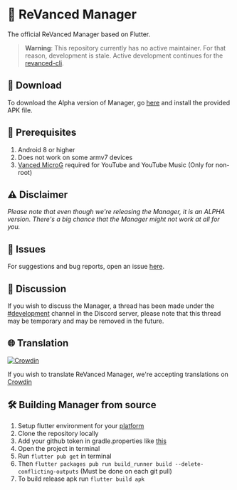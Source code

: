 # 💊 ReVanced Manager

The official ReVanced Manager based on Flutter.

> **Warning**: This repository currently has no active maintainer. For that reason, development is stale. Active development continues for the [revanced-cli](https://github.com/revanced/revanced-cli).

## 🔽 Download
To download the Alpha version of Manager, go [here](https://github.com/revanced/revanced-manager/releases/latest) and install the provided APK file.

## 📝 Prerequisites
1. Android 8 or higher
2. Does not work on some armv7 devices
3. [Vanced MicroG](https://github.com/TeamVanced/VancedMicroG/releases) required for YouTube and YouTube Music (Only for non-root)

## ⚠️ Disclaimer
*Please note that even though we're releasing the Manager, it is an ALPHA version. There's a big chance that the Manager might not work at all for you.*

## 🔴 Issues
For suggestions and bug reports, open an issue [here](https://github.com/revanced/revanced-manager/issues/new/choose).

## 💭 Discussion
If you wish to discuss the Manager, a thread has been made under the [#development](https://discord.com/channels/952946952348270622/1002922226443632761) channel in the Discord server, please note that this thread may be temporary and may be removed in the future.


## 🌐 Translation
[![Crowdin](https://badges.crowdin.net/revanced/localized.svg)](https://crowdin.com/project/revanced)

If you wish to translate ReVanced Manager, we're accepting translations on [Crowdin](https://translate.revanced.app)

## 🛠️ Building Manager from source
1. Setup flutter environment for your [platform](https://docs.flutter.dev/get-started/install)
2. Clone the repository locally
3. Add your github token in gradle.properties like [this](https://github.com/revanced/revanced-documentation/blob/main/docs/revanced-development/2_building_from_source.md)
4. Open the project in terminal
5. Run `flutter pub get` in terminal
6. Then `flutter packages pub run build_runner build --delete-conflicting-outputs` (Must be done on each git pull)
7. To build release apk run `flutter build apk`
